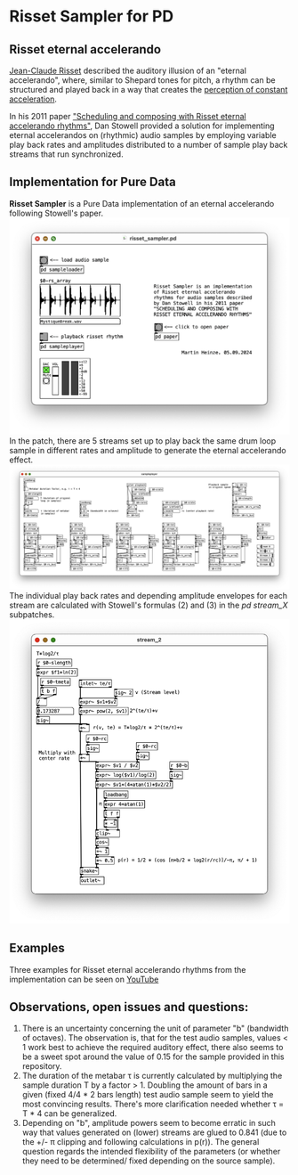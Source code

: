 # Risset Sampler for PD

## Risset eternal accelerando
[Jean-Claude Risset](https://en.wikipedia.org/wiki/Jean-Claude_Risset) described the auditory illusion of an "eternal accelerando", where, similar to Shepard tones for pitch, a rhythm can be structured and played back in a way that creates the [perception of constant acceleration](https://pubs.aip.org/asa/jasa/article-abstract/80/3/961/680513/Pitch-and-rhythm-paradoxes-Comments-on-Auditory?redirectedFrom=fulltext).

In his 2011 paper ["Scheduling and composing with Risset eternal accelerando rhythms"](./assets/Stowell2011icmc.pdf), Dan Stowell provided a solution for implementing eternal accelerandos on (rhythmic) audio samples by employing variable play back rates and amplitudes distributed to a number of sample play back streams that run synchronized.

## Implementation for Pure Data
**Risset Sampler** is a Pure Data implementation of an eternal accelerando following Stowell's paper.
![risset_sampler.pd](./assets/risset_sampler.png)
In the patch, there are 5 streams set up to play back the same drum loop sample in different rates and amplitude to generate the eternal accelerando effect.
![pd sampleplayer](./assets/sampleplayer.png)
The individual play back rates and depending amplitude envelopes for each stream are calculated with Stowell's formulas (2) and (3) in the *pd stream_X* subpatches.
![pd stream](./assets/stream.png)

## Examples
Three examples for Risset eternal accelerando rhythms from the implementation can be seen on [YouTube](https://www.youtube.com/watch?v=EQGDyMw1bW8)

## Observations, open issues and questions:
1. There is an uncertainty concerning the unit of parameter "b" (bandwidth of octaves). The observation is, that for the test audio samples, values < 1 work best to achieve the required auditory effect, there also seems to be a sweet spot around the value of 0.15 for the sample provided in this repository.
2. The duration of the metabar τ is currently calculated by multiplying the sample duration T by a factor > 1. Doubling the amount of bars in a given (fixed 4/4 * 2 bars length) test audio sample seem to yield the most convincing results. There's more clarification needed whether τ = T * 4 can be generalized.
3. Depending on "b", amplitude powers seem to become erratic in such way that values generated on (lower) streams are glued to 0.841 (due to the +/- π clipping and following calculations in p(r)). The general question regards the intended flexibility of the parameters (or whether they need to be determined/ fixed depending on the source sample).
